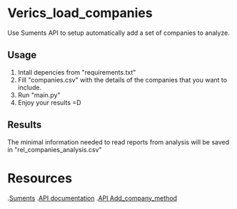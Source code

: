 # Verics_load_companies
Use Suments API to setup automatically add a set of companies to analyze.

## Usage

1. Intall depencies from "requirements.txt"
2. Fill "companies.csv" with the details of the companies that you want to include.
3. Run "main.py"
4. Enjoy your results =D

## Results

The minimal information needed to read reports from analysis will be saved in "rel_companies_analysis.csv"

# Resources
.[Suments](https://www.suments.com)
.[API documentation](https://developers.suments.com)
.[API Add_company_method](https://developers.suments.com/#api-Acci%C3%B3n-AddCompany)
